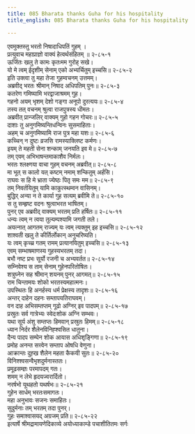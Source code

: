 ```yaml
---
title: 085 Bharata thanks Guha for his hospitality
title_english: 085 Bharata thanks Guha for his hospitality

---
```

<div class="audioEmbed"  caption="श्रीराम-हरिसीताराममूर्ति-घनपाठिभ्यां वचनम्" src="https://archive.org/download/Ramayana-recitation-Sriram-harisItArAmamUrti-Ghanapaati-v2/Kanda_2/Kanda_2_AYK-085-Guha_Krutham_Marga_Darshanam.mp3"></div>

एवमुक्तस्तु भरतो निषादाधिपतिं गुहम् ।  
प्रत्युवाच महाप्राज्ञो वाक्यं हेत्वर्थसंहितम् ॥ २-८५-१  
ऊर्जितः खलु ते कामः कृतःमम गुरोह् सखे।  
यो मे त्वम् ईदृशीम् सेनाम् एको अभ्यर्चितुम् इच्चसि॥ २-८५-२  
इति उक्त्वा तु महा तेजा गुहम्वचनम् उत्तमम्।  
अब्रवीद् भरतः श्रीमान् निषाद अधिपतिम् पुनः॥ २-८५-३  
कतरेण गमिष्यामि भरद्वाजाश्रमम् गुह।  
गहनो अयम् भृशम् देशो गङ्गा अनूपो दुरत्ययः॥ २-८५-४  
तस्य तत् वचनम् श्रुत्वा राजपुत्रस्य धीमतः।  
अब्रवीत् प्रान्जलिर् वाक्यम् गुहो गहन गोचरः॥ २-८५-५  
दाशाः तु अनुगमिष्यन्तिधन्विनः सुसमाहिताः।  
अहम् च अनुगमिष्यामि राज पुत्र महा यशः॥ २-८५-६  
कच्चिन् न दुष्टः व्रजसि रामस्याक्लिष्ट कर्मणः।  
इयम् ते महती सेना शन्काम् जनयति इव मे॥ २-८५-७  
तम् एवम् अभिभाषन्तमाकाशैव निर्मलः।  
भरतः श्लक्ष्णया वाचा गुहम् वचनम् अब्रवीत्॥ २-८५-८  
मा भूत् स कालो यत् कष्टम् नमाम् शन्कितुम् अर्हसि।  
राघवः स हि मे भ्राता ज्येष्ठः पितृ समः मम॥ २-८५-९  
तम् निवर्तयितुम् यामि काकुत्स्थम्वन वासिनम्।  
बुद्धिर् अन्या न ते कार्या गुह सत्यम् ब्रवीमि ते॥ २-८५-१०  
स तु सम्हृष्ट वदनः श्रुत्वाभरत भाषितम्।  
पुनर् एव अब्रवीद् वाक्यम् भरतम् प्रति हर्षितः॥ २-८५-११  
धन्यः त्वम् न त्वया तुल्यम्पश्यामि जगती तले।  
अयत्नात् आगतम् राज्यम् यः त्वम् त्यक्तुम् इह इच्चसि॥ २-८५-१२  
शाश्वती खलु ते कीर्तिर्लोकान् अनुचरिष्यति।  
यः त्वम् कृच्च्र गतम् रामम् प्रत्यानयितुम् इच्चसि॥ २-८५-१३  
एवम् सम्भाषमाणस्य गुहस्यभरतम् तदा।  
बभौ नष्ट प्रभः सूर्यो रजनी च अभ्यवर्तत॥ २-८५-१४  
सम्निवेश्य स ताम् सेनाम् गुहेनपरितोषितः।  
शत्रुघ्नेन सह श्रीमान् शयनम् पुनर् आगमत्॥ २-८५-१५  
राम चिन्तामयः शोको भरतस्यमहात्मनः।  
उपस्थितः हि अनर्हस्य धर्म प्रेक्षस्य तादृशः॥ २-८५-१६  
अन्तर् दाहेन दहनः सम्तापयतिराघवम्।  
वन दाह अभिसम्तप्तम् गूढो अग्निर् इव पादपम्॥ २-८५-१७  
प्रस्रुतः सर्व गात्रेभ्यः स्वेदःशोक अग्नि सम्भवः।  
यथा सूर्य अंशु सम्तप्तः हिमवान् प्रस्रुतः हिमम्॥ २-८५-१८  
ध्यान निर्दर शैलेनविनिह्श्वसित धातुना।  
दैन्य पादप सम्घेन शोक आयास अधिशृङ्गिणा॥ २-८५-१९  
प्रमोह अनन्त सत्त्वेन सम्ताप ओषधि वेणुना।  
आक्रान्तः दुह्ख शैलेन महता कैकयी सुतः॥ २-८५-२०  
विनिश्श्वसन्वैभृशदुर्मनास्ततः।  
प्रमूढसम्ज्ञः परमापदम् गतः।  
शमम् न लेभे हृदयज्वरार्दितो।  
नरर्षभो यूथहतो यथर्षभः॥ २-८५-२१  
गुहेन सार्धम् भरतःसमागतः।  
महा अनुभावः सजनः समाहितः।  
सुदुर्मनाः तम् भरतम् तदा पुनर्।  
गुहः समाश्वासयद् अग्रजम् प्रति॥ २-८५-२२  
इत्यार्षे श्रीमद्रामायणेदिकाव्ये अयोध्याकाम्डे पचाशीतितमः सर्गः